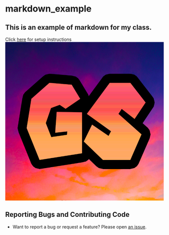 # markdown_example
## This is an example of markdown for my class.

Click [here](setup/README.md) for setup instructions
![logo](images/gslogo.png)


## Reporting Bugs and Contributing Code

* Want to report a bug or request a feature? Please open [an issue](https://github.com/Gooberboii/markdown_example/issues/new).